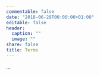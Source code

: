 ```yaml
---
commentable: false
date: "2018-06-28T00:00:00+01:00"
editable: false
header:
  caption: ""
  image: ""
share: false
title: Terms
---
```


...

